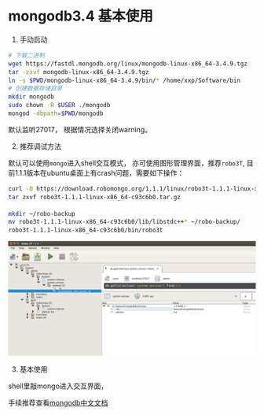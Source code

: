 # mongodb3.4 基本使用

1. 手动启动

```bash
# 下载二进制
wget https://fastdl.mongodb.org/linux/mongodb-linux-x86_64-3.4.9.tgz
tar -zxvf mongodb-linux-x86_64-3.4.9.tgz
ln -s $PWD/mongodb-linux-x86_64-3.4.9/bin/* /home/xxp/Software/bin
# 创建数据存储目录	
mkdir mongodb
sudo chown -R $USER ./mongodb
mongod -dbpath=$PWD/mongodb
```
默认监听27017， 根据情况选择关闭warning。


2. 推荐调试方法

默认可以使用``mongo``进入shell交互模式，
亦可使用图形管理界面，推荐``robo3T``, 目前1.1.1版本在ubuntu桌面上有crash问题，需要如下操作：

```bash
curl -O https://download.robomongo.org/1.1.1/linux/robo3t-1.1.1-linux-x86_64-c93c6b0.tar.gz
tar zxvf robo3t-1.1.1-linux-x86_64-c93c6b0.tar.gz

mkdir ~/robo-backup
mv robo3t-1.1.1-linux-x86_64-c93c6b0/lib/libstdc++* ~/robo-backup/
robo3t-1.1.1-linux-x86_64-c93c6b0/bin/robo3t
```

![](/assets/robo3t.png)

3. 基本使用

shell里敲mongo进入交互界面，

手续推荐查看[mongodb中文文档](http://www.mongoing.com/docs/reference/sql-comparison.html)


